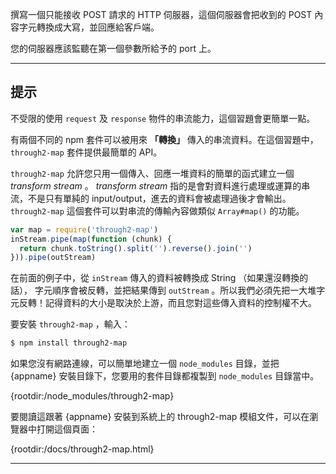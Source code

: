 撰寫一個只能接收 POST 請求的 HTTP 伺服器，這個伺服器會把收到的 POST 內容字元轉換成大寫，並回應給客戶端。

您的伺服器應該監聽在第一個參數所給予的 port 上。

----------------------------------------------------------------------
## 提示

不受限的使用 `request` 及 `response` 物件的串流能力，這個習題會更簡單一點。

有兩個不同的 npm 套件可以被用來 **「轉換」** 傳入的串流資料。在這個習題中， `through2-map` 套件提供最簡單的 API。

`through2-map` 允許您只用一個傳入、回應一堆資料的簡單的函式建立一個 *transform stream* 。 *transform stream* 指的是會對資料進行處理或運算的串流，不是只有單純的 input/output，進去的資料會被處理過後才會輸出。 `through2-map` 這個套件可以對串流的傳輸內容做類似 `Array#map()` 的功能。

```js
var map = require('through2-map')
inStream.pipe(map(function (chunk) {
  return chunk.toString().split('').reverse().join('')
})).pipe(outStream)
```

在前面的例子中，從 `inStream` 傳入的資料被轉換成 String （如果還沒轉換的話）， 字元順序會被反轉，並把結果傳到 `outStream` 。所以我們必須先把一大堆字元反轉！記得資料的大小是取決於上游，而且您對這些傳入資料的控制權不大。

要安裝 `through2-map` ，輸入：

```sh
$ npm install through2-map
```

如果您沒有網路連線，可以簡單地建立一個 `node_modules` 目錄，並把 {appname} 安裝目錄下，您要用的套件目錄都複製到 `node_modules` 目錄當中。

  {rootdir:/node_modules/through2-map}

要閱讀這跟著 {appname} 安裝到系統上的 through2-map 模組文件，可以在瀏覽器中打開這個頁面：

  {rootdir:/docs/through2-map.html}

----------------------------------------------------------------------
